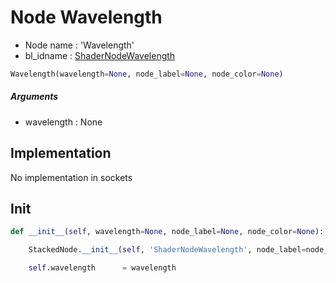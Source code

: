 # Node Wavelength

- Node name : 'Wavelength'
- bl_idname : [ShaderNodeWavelength](https://docs.blender.org/api/current/bpy.types.ShaderNodeWavelength.html)


``` python
Wavelength(wavelength=None, node_label=None, node_color=None)
```
##### Arguments

- wavelength : None

## Implementation

No implementation in sockets

## Init

``` python
def __init__(self, wavelength=None, node_label=None, node_color=None):

    StackedNode.__init__(self, 'ShaderNodeWavelength', node_label=node_label, node_color=node_color)

    self.wavelength      = wavelength
```
